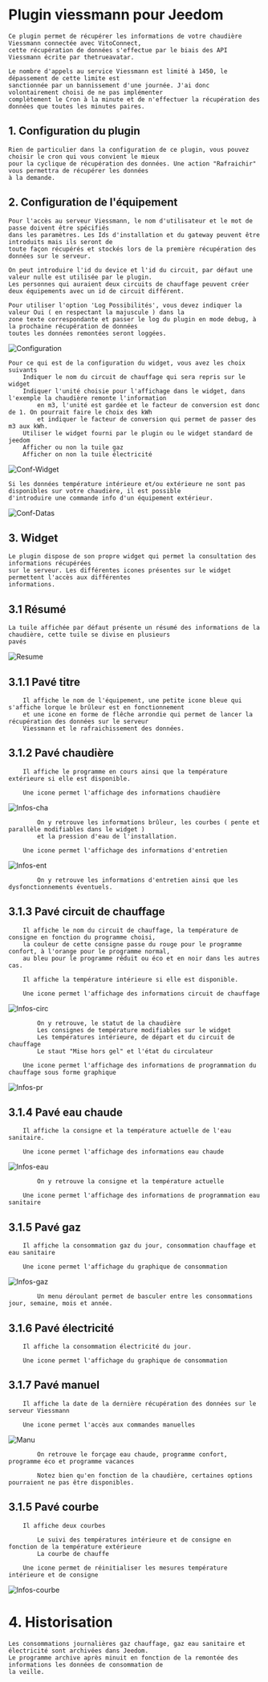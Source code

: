 # Plugin viessmann pour Jeedom

    Ce plugin permet de récupérer les informations de votre chaudière Viessmann connectée avec VitoConnect, 
    cette récupération de données s'effectue par le biais des API Viessmann écrite par thetrueavatar.

    Le nombre d'appels au service Viessmann est limité à 1450, le dépassement de cette limite est 
    sanctionnée par un bannissement d'une journée. J'ai donc volontairement choisi de ne pas implémenter 
    complètement le Cron à la minute et de n'effectuer la récupération des données que toutes les minutes paires.

## 1. Configuration du plugin

    Rien de particulier dans la configuration de ce plugin, vous pouvez choisir le cron qui vous convient le mieux
    pour la cyclique de récupération des données. Une action "Rafraichir" vous permettra de récupérer les données 
    à la demande.

## 2. Configuration de l'équipement

    Pour l'accès au serveur Viessmann, le nom d'utilisateur et le mot de passe doivent être spécifiés 
    dans les paramètres. Les Ids d'installation et du gateway peuvent être introduits mais ils seront de 
    toute façon récupérés et stockés lors de la première récupération des données sur le serveur.

    On peut introduire l'id du device et l'id du circuit, par défaut une valeur nulle est utilisée par le plugin.
    Les personnes qui auraient deux circuits de chauffage peuvent créer deux équipements avec un id de circuit différent.

    Pour utiliser l'option 'Log Possibilités', vous devez indiquer la valeur Oui ( en respectant la majuscule ) dans la
    zone texte correspondante et passer le log du plugin en mode debug, à la prochaine récupération de données
    toutes les données remontées seront loggées.

![Configuration](../images/configuration.png "Configuration")

    Pour ce qui est de la configuration du widget, vous avez les choix suivants
        Indiquer le nom du circuit de chauffage qui sera repris sur le widget
        Indiquer l'unité choisie pour l'affichage dans le widget, dans l'exemple la chaudière remonte l'information
            en m3, l'unité est gardée et le facteur de conversion est donc de 1. On pourrait faire le choix des kWh
            et indiquer le facteur de conversion qui permet de passer des m3 aux kWh.
        Utiliser le widget fourni par le plugin ou le widget standard de jeedom
        Afficher ou non la tuile gaz
        Afficher on non la tuile électricité
    
![Conf-Widget](../images/conf-widget.png "Conf-Widget")

    Si les données température intérieure et/ou extérieure ne sont pas disponibles sur votre chaudière, il est possible 
    d'introduire une commande info d'un équipement extérieur.

![Conf-Datas](../images/datas.png "Conf-Datas")
        
## 3. Widget

    Le plugin dispose de son propre widget qui permet la consultation des informations récupérées 
    sur le serveur. Les différentes icones présentes sur le widget permettent l'accès aux différentes 
    informations.

## 3.1 Résumé

    La tuile affichée par défaut présente un résumé des informations de la chaudière, cette tuile se divise en plusieurs
    pavés

![Resume](../images/resume.png "Resume")

## 3.1.1 Pavé titre

        Il affiche le nom de l'équipement, une petite icone bleue qui s'affiche lorque le brûleur est en fonctionnement
        et une icone en forme de flêche arrondie qui permet de lancer la récupération des données sur le serveur 
        Viessmann et le rafraichissement des données.

## 3.1.2 Pavé chaudière

        Il affiche le programme en cours ainsi que la température extérieure si elle est disponible.

        Une icone permet l'affichage des informations chaudière

![Infos-cha](../images/infos_chaudiere.png "Infos-cha")

            On y retrouve les informations brûleur, les courbes ( pente et parallèle modifiables dans le widget ) 
            et la pression d'eau de l'installation.

        Une icone permet l'affichage des informations d'entretien

![Infos-ent](../images/infos_entretien.png "Infos-ent")

            On y retrouve les informations d'entretien ainsi que les dysfonctionnements éventuels.        

## 3.1.3 Pavé circuit de chauffage

        Il affiche le nom du circuit de chauffage, la température de consigne en fonction du programme choisi,
        la couleur de cette consigne passe du rouge pour le programme confort, à l'orange pour le programme normal,
        au bleu pour le programme réduit ou éco et en noir dans les autres cas.

        Il affiche la température intérieure si elle est disponible.

        Une icone permet l'affichage des informations circuit de chauffage

![Infos-circ](../images/infos_circuit.png "Infos-circ")

            On y retrouve, le statut de la chaudière
            Les consignes de température modifiables sur le widget
            Les températures intérieure, de départ et du circuit de chauffage
            Le staut "Mise hors gel" et l'état du circulateur

        Une icone permet l'affichage des informations de programmation du chauffage sous forme graphique

![Infos-pr](../images/infos-prog.png "Infos-pr")

## 3.1.4 Pavé eau chaude

        Il affiche la consigne et la température actuelle de l'eau sanitaire.

        Une icone permet l'affichage des informations eau chaude
        
![Infos-eau](../images/infos-eau.png "Infos-eau")

            On y retrouve la consigne et la température actuelle

        Une icone permet l'affichage des informations de programmation eau sanitaire

## 3.1.5 Pavé gaz

        Il affiche la consommation gaz du jour, consommation chauffage et eau sanitaire

        Une icone permet l'affichage du graphique de consommation

![Infos-gaz](../images/infos-gaz.png "Infos-gaz")

            Un menu déroulant permet de basculer entre les consommations jour, semaine, mois et année.

## 3.1.6 Pavé électricité

        Il affiche la consommation électricité du jour.

        Une icone permet l'affichage du graphique de consommation

## 3.1.7 Pavé manuel

        Il affiche la date de la dernière récupération des données sur le serveur Viessmann

        Une icone permet l'accès aux commandes manuelles 

![Manu](../images/manu.png "Manu")

            On retrouve le forçage eau chaude, programme confort, programme éco et programme vacances

            Notez bien qu'en fonction de la chaudière, certaines options pourraient ne pas être disponibles.

## 3.1.5 Pavé courbe

        Il affiche deux courbes

            Le suivi des températures intérieure et de consigne en fonction de la température extérieure
            La courbe de chauffe

        Une icone permet de réinitialiser les mesures température intérieure et de consigne

![Infos-courbe](../images/infos_courbe.png "Infos-courbe")

# 4. Historisation

    Les consommations journalières gaz chauffage, gaz eau sanitaire et électricité sont archivées dans Jeedom. 
    Le programme archive après minuit en fonction de la remontée des informations les données de consommation de 
    la veille.





